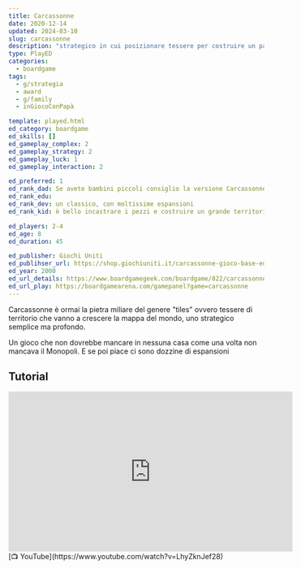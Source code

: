 ```yaml
---
title: Carcassonne
date: 2020-12-14
updated: 2024-03-10
slug: carcassonne
description: "strategico in cui posizionare tessere per costruire un paesaggio medievale e ottenere punti posizionando i propri seguaci su città, strade, monasteri e campi"
type: PlayED
categories:
  - boardgame
tags:
  - g/strategia
  - award
  - g/family
  - inGiocoConPapà

template: played.html
ed_category: boardgame
ed_skills: []
ed_gameplay_complex: 2
ed_gameplay_strategy: 2
ed_gameplay_luck: 1
ed_gameplay_interaction: 2

ed_preferred: 1
ed_rank_dad: Se avete bambini piccoli consiglio la versione Carcassonne Junior per iniziare.
ed_rank_edu: 
ed_rank_dev: un classico, con moltissime espansioni
ed_rank_kid: è bello incastrare i pezzi e costruire un grande territorio

ed_players: 2-4
ed_age: 8
ed_duration: 45

ed_publisher: Giochi Uniti
ed_publihser_url: https://shop.giochiuniti.it/carcassonne-gioco-base-edizione-2021.html
ed_year: 2000
ed_url_details: https://www.boardgamegeek.com/boardgame/822/carcassonne
ed_url_play: https://boardgamearena.com/gamepanel?game=carcassonne
---
```

 

Carcassonne è ormai la pietra miliare del genere "tiles" ovvero tessere di territorio che vanno a crescere la mappa del mondo, uno strategico semplice ma profondo.

Un gioco che non dovrebbe mancare in nessuna casa come una volta non mancava il Monopoli. E se poi piace ci sono dozzine di espansioni

## Tutorial

<iframe width="560" height="315" src="https://www.youtube-nocookie.com/embed/LhyZknJef28?si=5uFrBXK82sD2J5rN" title="YouTube video player" frameborder="0" allow="accelerometer; autoplay; clipboard-write; encrypted-media; gyroscope; picture-in-picture; web-share" allowfullscreen></iframe>
[📺 YouTube](https://www.youtube.com/watch?v=LhyZknJef28)

